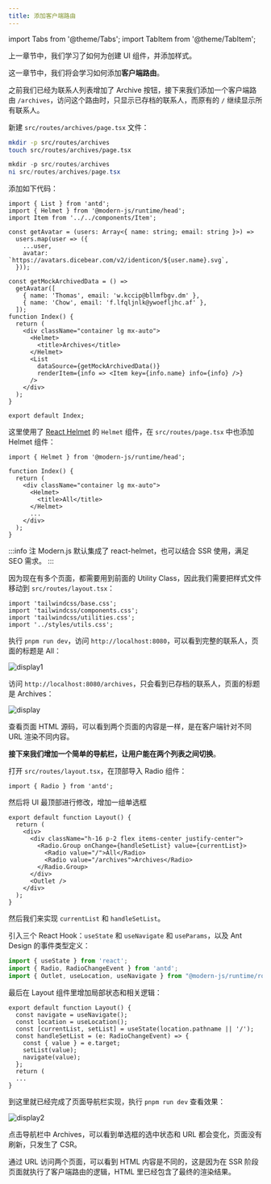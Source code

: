 ```yaml
---
title: 添加客户端路由
---
```


import Tabs from '@theme/Tabs';
import TabItem from '@theme/TabItem';

上一章节中，我们学习了如何为创建 UI 组件，并添加样式。

这一章节中，我们将会学习如何添加**客户端路由**。

之前我们已经为联系人列表增加了 Archive 按钮，接下来我们添加一个客户端路由 `/archives`，访问这个路由时，只显示已存档的联系人，而原有的 `/` 继续显示所有联系人。

新建 `src/routes/archives/page.tsx` 文件：

<Tabs>
<TabItem value="macOS" label="macOS" default>

```bash
mkdir -p src/routes/archives
touch src/routes/archives/page.tsx
```

</TabItem>
<TabItem value="Windows" label="Windows">

```powershell
mkdir -p src/routes/archives
ni src/routes/archives/page.tsx
```

</TabItem>
</Tabs>

添加如下代码：

```tsx title="src/archives/page.tsx"
import { List } from 'antd';
import { Helmet } from '@modern-js/runtime/head';
import Item from '../../components/Item';

const getAvatar = (users: Array<{ name: string; email: string }>) =>
  users.map(user => ({
    ...user,
    avatar: `https://avatars.dicebear.com/v2/identicon/${user.name}.svg`,
  }));

const getMockArchivedData = () =>
  getAvatar([
    { name: 'Thomas', email: 'w.kccip@bllmfbgv.dm' },
    { name: 'Chow', email: 'f.lfqljnlk@ywoefljhc.af' },
  ]);
function Index() {
  return (
    <div className="container lg mx-auto">
      <Helmet>
        <title>Archives</title>
      </Helmet>
      <List
        dataSource={getMockArchivedData()}
        renderItem={info => <Item key={info.name} info={info} />}
      />
    </div>
  );
}

export default Index;
```

这里使用了 [React Helmet](https://github.com/nfl/react-helmet) 的 `Helmet` 组件，在 `src/routes/page.tsx` 中也添加 Helmet 组件：

```tsx
import { Helmet } from '@modern-js/runtime/head';

function Index() {
  return (
    <div className="container lg mx-auto">
      <Helmet>
        <title>All</title>
      </Helmet>
      ...
    </div>
  );
}
```

:::info 注
Modern.js 默认集成了 react-helmet，也可以结合 SSR 使用，满足 SEO 需求。
:::

因为现在有多个页面，都需要用到前面的 Utility Class，因此我们需要把样式文件移动到 `src/routes/layout.tsx`：

```tsx
import 'tailwindcss/base.css';
import 'tailwindcss/components.css';
import 'tailwindcss/utilities.css';
import '../styles/utils.css';
```

执行 `pnpm run dev`，访问 `http://localhost:8080`，可以看到完整的联系人，页面的标题是 All：

![display1](https://lf3-static.bytednsdoc.com/obj/eden-cn/nuvjhpqnuvr/modern-website/tutorials/c04-archives.png)

访问 `http://localhost:8080/archives`，只会看到已存档的联系人，页面的标题是 Archives：

![display](https://lf3-static.bytednsdoc.com/obj/eden-cn/nuvjhpqnuvr/modern-website/tutorials/c04-all.png)

查看页面 HTML 源码，可以看到两个页面的内容是一样，是在客户端针对不同 URL 渲染不同内容。

**接下来我们增加一个简单的导航栏，让用户能在两个列表之间切换**。

打开 `src/routes/layout.tsx`，在顶部导入 Radio 组件：

```tsx
import { Radio } from 'antd';
```

然后将 UI 最顶部进行修改，增加一组单选框

```tsx {4-9}
export default function Layout() {
  return (
    <div>
      <div className="h-16 p-2 flex items-center justify-center">
        <Radio.Group onChange={handleSetList} value={currentList}>
          <Radio value="/">All</Radio>
          <Radio value="/archives">Archives</Radio>
        </Radio.Group>
      </div>
      <Outlet />
    </div>
  );
}
```

然后我们来实现 `currentList` 和 `handleSetList`。

引入三个 React Hook：`useState` 和 `useNavigate` 和 `useParams`，以及 Ant Design 的事件类型定义：

```js
import { useState } from 'react';
import { Radio, RadioChangeEvent } from 'antd';
import { Outlet, useLocation, useNavigate } from "@modern-js/runtime/router";
```

最后在 Layout 组件里增加局部状态和相关逻辑：

```tsx {2-9}
export default function Layout() {
  const navigate = useNavigate();
  const location = useLocation();
  const [currentList, setList] = useState(location.pathname || '/');
  const handleSetList = (e: RadioChangeEvent) => {
    const { value } = e.target;
    setList(value);
    navigate(value);
  };
  return (
  ...
}
```

到这里就已经完成了页面导航栏实现，执行 `pnpm run dev` 查看效果：

![display2](https://lf3-static.bytednsdoc.com/obj/eden-cn/nuvjhpqnuvr/modern-website/tutorials/c04-switch.png)

点击导航栏中 Archives，可以看到单选框的选中状态和 URL 都会变化，页面没有刷新，只发生了 CSR。

通过 URL 访问两个页面，可以看到 HTML 内容是不同的，这是因为在 SSR 阶段页面就执行了客户端路由的逻辑，HTML 里已经包含了最终的渲染结果。

